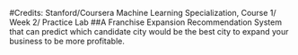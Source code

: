 #Credits: Stanford/Coursera Machine Learning Specialization, Course 1/ Week 2/ Practice Lab
##A Franchise Expansion Recommendation System that can predict which candidate city would be the best city to expand your business to be more profitable.
